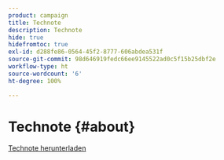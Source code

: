 ```yaml
---
product: campaign
title: Technote
description: Technote
hide: true
hidefromtoc: true
exl-id: d288fe86-0564-45f2-8777-606abdea531f
source-git-commit: 98d646919fedc66ee9145522ad0c5f15b25dbf2e
workflow-type: ht
source-wordcount: '6'
ht-degree: 100%

---
```


# Technote {#about}

[Technote herunterladen](guidelines.pdf)
